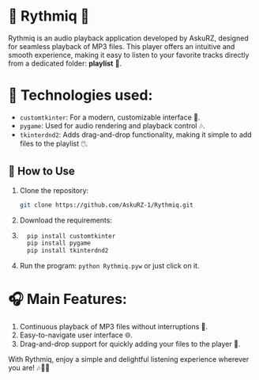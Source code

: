 
# 🎵 **Rythmiq** 🎵

Rythmiq is an audio playback application developed by AskuRZ, designed for seamless playback of MP3 files. 
This player offers an intuitive and smooth experience, making it easy to listen to your favorite tracks directly 
from a dedicated folder: **playlist** 📂.

# 🔧 **Technologies used**:
- `customtkinter`: For a modern, customizable interface 🎨.
- `pygame`: Used for audio rendering and playback control 🎶.
- `tkinterdnd2`: Adds drag-and-drop functionality, making it simple to add files to the playlist 🖱️.

## 📖 How to Use
1. Clone the repository:
   
   ```bash
   git clone https://github.com/AskuRZ-1/Rythmiq.git
   ```
2. Download the requirements:
3. 
   ```markdown
     pip install customtkinter
     pip install pygame
     pip install tkinterdnd2
   ```
4. Run the program: `python Rythmiq.pyw` or just click on it.

# 🎧 **Main Features**:
1. Continuous playback of MP3 files without interruptions 🎼.
2. Easy-to-navigate user interface 🌐.
3. Drag-and-drop support for quickly adding your files to the player 💽.

With Rythmiq, enjoy a simple and delightful listening experience wherever you are! 🎶🕺💃

